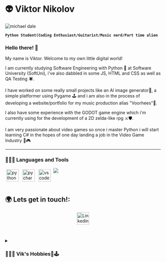 # 👽 Viktor Nikolov 

![michael dale](https://github.com/vnnikolov30/vnnikolov30/assets/122814861/08b39f7e-f519-4ed5-9312-27342ed21f0a)

**` Python Student(Coding Enthusiast/Guitarist/Music nerd/Part time alien `**

### Hello there! 👋

My name is Viktor. Welcome to my own little digital world!

I am currently studying Software Engineering with Python 🐍 at Software University (SoftUni), i've also dabbled in some JS, HTML and CSS as well as QA Testing 🕷️.

I have worked on some really small projects like an AI image generator🎨, a simple platformer using Pygame 🕹️ and i am also in the process of developing a website/portfolio for my music production alias "Voorhees"🎵. 

I also have some experience with the GODOT game engine which i'm currently using for the development of a 2D zelda-like rpg ⚔️🛡️. 

I am very passionate about video games so once i master Python i will start learning C# in the hopes of one day landing a job in the Video Game Industry 👾🎮

---

### 👨🏽‍💻 Languages and Tools
<a href="https://www.python.org/" target="_blank" rel="noopener noreferrer"> <img src="https://cdn.jsdelivr.net/gh/devicons/devicon/icons/python/python-original.svg" alt="python" height="40" style="vertical-align:top; margin:4px"></a>
<a href="https://www.jetbrains.com/pycharm/" target="_blank" rel="noopener noreferrer"> <img src="https://github.com/yurijserrano/Github-Profile-Readme-Logos/blob/master/ides/pycharm.svg" alt="pycharm" height="40" style="vertical-align:top; margin:4px"></a>
<a href="https://code.visualstudio.com/" target="_blank" rel="noopener noreferrer"> <img src="https://cdn.jsdelivr.net/gh/devicons/devicon/icons/vscode/vscode-original.svg" alt="vscode" height="40" style="vertical-align:top; margin:4px"></a>
<img src="https://cdn.jsdelivr.net/gh/devicons/devicon/icons/html5/html5-original.svg" />
<br />

#

## 🌍 Lets get in touch!:

<p align="center">
 <a href="https://www.linkedin.com/in/viktor-nikolov-677129245/" target="_blank" rel="noopener noreferrer"> <img src="https://github.com/gauravghongde/social-icons/blob/master/PNG/Color/LinkedIN.png" alt="Linkedin" height="40" style="vertical-align:top; margin:4px"></a>
</p>

#

<details>
 <summary><h3>👨🏽‍💻 Vik's Hobbies🎵🕹️ </h3></summary>
   🎵
   Apart from my passion for all things tech my first love was music.
   I am a self taught guitarist and music producer, i've fronted several bands and helped in the recording process for some local musicians in my teenage years. 
   I am currently making house music under my alias "Voorhees" in the hopes of some day landing a record deal.
   
   🕹️
   Video games have also been a big part of my life since I received my first PC at the tender age of 5. I've been hooked ever since! 
   My favourite genre is RPG. My top three series are:

   * Mass effect 
   * The Elder Scrolls
   * Dragon Age
   
   One honarable mention is World of Warcraft. I got hooked when TBC launched and it's been in my life ever since. 
   
   I've composed music for some small indie projects and i also did some level design as well. 

   Anyways, thats all the stuff i can think of, thank you for taking the time to read through all this !😃
